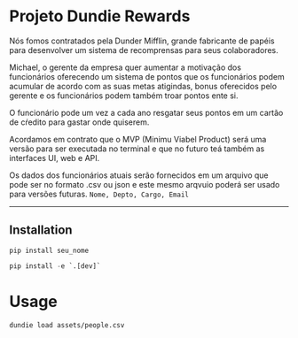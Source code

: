 # Projeto Dundie Rewards

Nós fomos contratados pela Dunder Mifflin, grande fabricante de papéis para desenvolver um sistema de recomprensas para seus colaboradores.

Michael, o gerente da empresa quer aumentar a motivação dos funcionários oferecendo um sistema de pontos que os funcionários podem acumular de acordo com as suas metas atigindas, bonus oferecidos pelo gerente e os funcionários podem também troar pontos ente si.

O funcionário pode um vez a cada ano resgatar seus pontos em um cartão de cŕedito para gastar onde quiserem.

Acordamos em contrato que o MVP (Minimu Viabel Product) será uma versão para ser executada no terminal e que no futuro teá também as interfaces UI, web e API.

Os dados dos funcionários atuais serão fornecidos em um arquivo que pode ser no formato .csv ou json e este mesmo arqvuio poderá ser usado para versões futuras. `Nome, Depto, Cargo, Email`

---
## Installation

```
pip install seu_nome
```

```py
pip install -e `.[dev]`
```

# Usage

```
dundie load assets/people.csv
```
